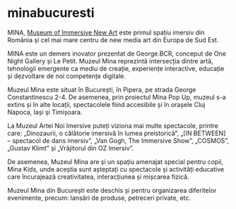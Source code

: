 # minabucuresti
MINA, [Museum of Immersive New Art](https://www.minamuseum.com/) este primul spațiu imersiv din România și cel mai mare centru de new media art din Europa de Sud Est. 

MINA este un demers inovator prezentat de George.BCR, conceput de One Night Gallery și Le Petit. Muzeul Mina reprezintă intersecția dintre artă, tehnologii emergente ca mediu de creație, experiențe interactive, educație și dezvoltare de noi competențe digitale.

Muzeul Mina este situat în București, în Pipera, pe strada George Constantinescu 2-4. De asemenea, prin proiectul Mina Pop Up,  muzeul s-a extins și în alte locații, spectacolele fiind accesibile și în orașele Cluj Napoca, Iași și Timișoara.

La Muzeul Artei Noi Imersive puteți viziona mai multe spectacole, printre care: „Dinozaurii, o călătorie imersivă în lumea preistorică”, „[IN BETWEEN] – spectacol de dans imersiv”, „Van Gogh, The Immersive Show”, „COSMOS”, „Gustav Klimt” și „Vrăjitorul din OZ Imersiv”. 

De asemenea, Muzeul Mina are și un spațiu amenajat special pentru copii, Mina Kids, unde aceștia sunt așteptați cu spectacole și activități educative care încurajează creativitatea, interacțiunea și mișcarea fizică.

Muzeul Mina din București este deschis și pentru organizarea diferitelor evenimente, precum: lansări de produse, petreceri private, etc. 

